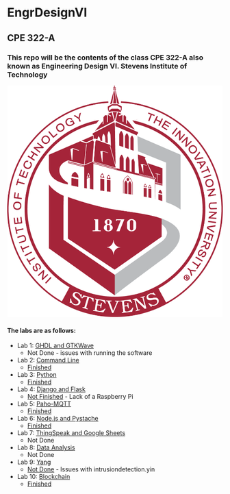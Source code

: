 # EngrDesignVI
## CPE 322-A
### This repo will be the contents of the class CPE 322-A also known as Engineering Design VI. Stevens Institute of Technology
![Icon](https://github.com/BenStoll/EngrDesignVI/blob/main/Assets/Old_Stevens_Logo.png "Old Snevets Logo")

#### The labs are as follows:
 - Lab 1: [GHDL and GTKWave](https://github.com/kevinwlu/iot/blob/master/lesson1)
    * Not Done - issues with running the software
 - Lab 2: [Command Line](https://github.com/kevinwlu/iot/blob/master/lesson2)
    * [Finished](https://github.com/BenStoll/EngrDesignVI/tree/main/Lab2)
 - Lab 3: [Python](https://github.com/kevinwlu/iot/blob/master/lesson3)
    * [Finished](https://github.com/BenStoll/EngrDesignVI/tree/main/Lab3)
 - Lab 4: [Django and Flask](https://github.com/kevinwlu/iot/blob/master/lesson4)
    * [Not Finished](https://github.com/BenStoll/EngrDesignVI/tree/main/Lab4) - Lack of a Raspberry Pi
 - Lab 5: [Paho-MQTT](https://github.com/kevinwlu/iot/blob/master/lesson5)
    * [Finished](https://github.com/BenStoll/EngrDesignVI/tree/main/Lab5)
 - Lab 6: [Node.js and Pystache](https://github.com/kevinwlu/iot/blob/master/lesson6)
    * [Finished](https://github.com/BenStoll/EngrDesignVI/tree/main/Lab6)
 - Lab 7: [ThingSpeak and Google Sheets](https://github.com/kevinwlu/iot/blob/master/lesson7)
    * Not Done
 - Lab 8: [Data Analysis](https://github.com/kevinwlu/iot/blob/master/lesson8)
    * Not Done
 - Lab 9: [Yang](https://github.com/kevinwlu/iot/blob/master/lesson9)
    * [Not Done](https://github.com/BenStoll/EngrDesignVI/tree/main/Lab9) - Issues with intrusiondetection.yin
 - Lab 10: [Blockchain](https://github.com/kevinwlu/iot/tree/master/lesson10)
    * [Finished](https://github.com/BenStoll/EngrDesignVI/tree/main/Lab10)
